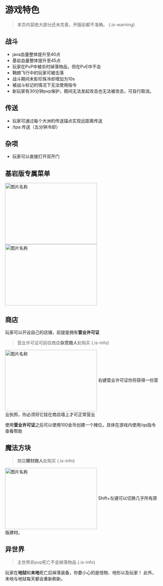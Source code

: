 # 游戏特色<!-- {docsify-ignore-all} -->
> 本页内容绝大部分还未完善，开服前都不准确。
> {.is-warning}
## 战斗
- java血量整体提升至40点
- 基岩血量整体提升至45点
- 玩家在PvP中被杀时掉落物品，但在PvE中不会
- 鞘翅飞行中的玩家可被击落
- 战斗期间末影珍珠冷却增加为10s
- 被战斗标记的情况下无法使用指令
- 新玩家有30分钟pvp保护，期间无法发起攻击也无法被攻击，可自行取消。

## 传送

- 玩家可通过每个大洲的传送锚点实现远距离传送
- /tpa 传送（五分钟冷却）

## 杂项
- 玩家可以直接打开双开门
## 基岩版专属菜单
<img src="https://img-cdn.yvmou.cn/pigo/202412161802101.png" width = "300" height = "200" alt="图片名称" align=center /> <img src="https://img.yvmou.cn/blog/202406172337086.png" width = "300" height = "200" alt="图片名称" align=center /> 


## 商店

玩家可以开设自己的店铺，前提是拥有**营业许可证**

> 营业许可证可前往商店**杂货商人**处购买
> {.is-info}

<img src="https://img-cdn.yvmou.cn/pigo/202412161802034.png" width = "300" height = "200" alt="图片名称" align=center /> 右键营业许可证你将获得一份营业执照，你必须将它挂在商店墙上才可正常营业

使用**营业许可证**之后可以使用100金币创建一个摊位，具体在游戏内使用/qs指令查看帮助

## 魔法方块
> 商店**建材商人**处购买
> {.is-info}

<img src="https://img-cdn.yvmou.cn/pigo/202412161802026.png" width = "300" height = "200" alt="图片名称" align=center /> Shift+左键可以切换几乎所有原版建材。

## 异世界

> 主世界非pvp死亡不会掉落物品
> {.is-info}

玩家在**地狱**和**末地**死亡后掉落装备，你要小心的是怪物、地形以及玩家！
此外，末地与地狱每天都会重新刷新。